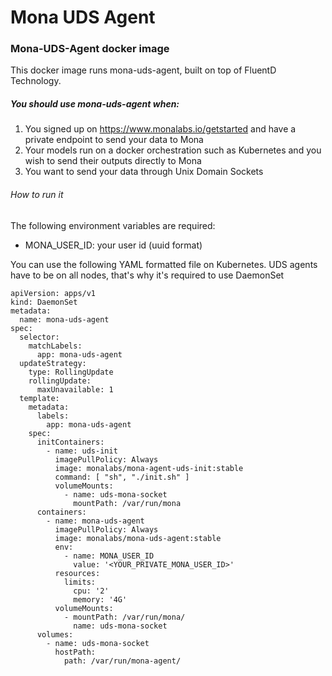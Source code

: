 # Mona UDS Agent

### Mona-UDS-Agent docker image

This docker image runs mona-uds-agent, built on top of FluentD Technology.

##### You should use mona-uds-agent when:
1. You signed up on https://www.monalabs.io/getstarted and have a private endpoint to send your data to Mona
2. Your models run on a docker orchestration such as Kubernetes and you wish to send their outputs directly to Mona
3. You want to send your data through Unix Domain Sockets

###### How to run it

The following environment variables are required:

* MONA_USER_ID: your user id (uuid format)

You can use the following YAML formatted file on Kubernetes. 
UDS agents have to be on all nodes, that's why it's required to use DaemonSet

```
apiVersion: apps/v1
kind: DaemonSet
metadata:
  name: mona-uds-agent
spec:
  selector:
    matchLabels:
      app: mona-uds-agent
  updateStrategy:
    type: RollingUpdate
    rollingUpdate:
      maxUnavailable: 1
  template:
    metadata:
      labels:
        app: mona-uds-agent
    spec:
      initContainers:
        - name: uds-init
          imagePullPolicy: Always
          image: monalabs/mona-agent-uds-init:stable
          command: [ "sh", "./init.sh" ]
          volumeMounts:
            - name: uds-mona-socket
              mountPath: /var/run/mona
      containers:
        - name: mona-uds-agent
          imagePullPolicy: Always
          image: monalabs/mona-uds-agent:stable
          env:
            - name: MONA_USER_ID
              value: '<YOUR_PRIVATE_MONA_USER_ID>'
          resources:
            limits:
              cpu: '2'
              memory: '4G'
          volumeMounts:
            - mountPath: /var/run/mona/
              name: uds-mona-socket
      volumes:
        - name: uds-mona-socket
          hostPath:
            path: /var/run/mona-agent/
```
